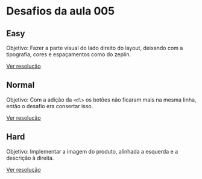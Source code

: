 # Desafios da aula 005

## Easy

Objetivo: Fazer a parte visual do lado direito do layout, deixando com a tipografia, cores e espaçamentos como do zeplin.

[Ver resolução](https://github.com/isaquepereira/loja-fone/commit/3538f640ab836bff99f22e70e1cdf5918b448d7d)

## Normal

Objetivo: Com a adição da `<dl>` os botões não ficaram mais na mesma linha, então o desafio era consertar isso.

[Ver resolução](https://github.com/isaquepereira/loja-fone/commit/d0a65786294dae3642826d0fee22886680a684c1)

## Hard

Objetivo: Implementar a imagem do produto, alinhada a esquerda e a descrição à direita.

[Ver resolução](https://github.com/isaquepereira/loja-fone/commit/4720e125c3c2a97f71ebb686cfd620e2aa2e0752)
